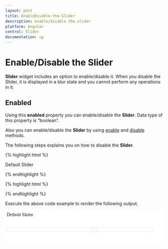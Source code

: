 ```yaml
---
layout: post
title: EnableDisable-the-Slider
description: enable/disable the slider
platform: Angular
control: Slider
documentation: ug
---
```


# Enable/Disable the Slider

**Slider** widget includes an option to enable/disable it. When you disable the Slider, it is displayed in a blur state and you cannot perform any operations in it.

## Enabled	

Using this **enabled** property you can enable/disable the **Slider**. Data type of this property is “boolean”.

Also you can enable/disable the **Slider** by using [enable](https://help.syncfusion.com/api/angular/ejslider#methods:enable) and [disable](https://help.syncfusion.com/api/angular/ejslider#methods:disable) methods.

The following steps explains you on how to disable the **Slider**.

{% highlight html %}

   <div class="txt">Default Slider</div>
   <ej-slider id="enale" [value]="value" width="500" [enabled]="enabled"></ej-slider>

{% endhighlight %}

{% highlight html %}
<script>
 import { Component } from '@angular/core';

@Component({
  selector: 'ej-app',
  templateUrl: './slider.component.html'
})
export class SliderComponent { 
    public enabled: boolean = false;
    public value: number = 60;
    constructor() {
    }
}
</script>

{% endhighlight %}

Execute the above code example to render the following output.


![](EnableDisable-the-Slider_images/EnableDisable-the-Slider_img1.png) 

